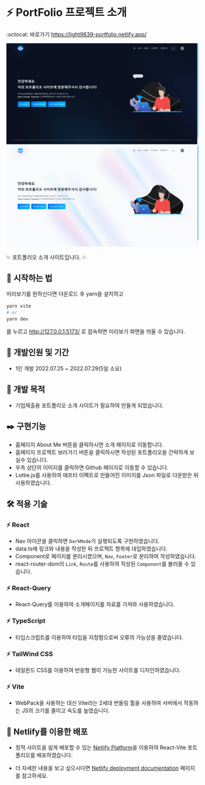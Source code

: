 # :zap: PortFolio 프로젝트 소개
:octocat: 바로가기 https://light9639-portfolio.netlify.app/

<img src="https://raw.githubusercontent.com/light9639/PortFolio/master/src/img/light9639.github.io_PortFolio_Dark.png" alt="Dark" />
<img src="https://raw.githubusercontent.com/light9639/PortFolio/master/src/img/light9639.github.io_PortFolio_.png" alt="Light" />

:sparkles: 포트폴리오 소개 사이트입니다. :sparkles:

## :rocket: 시작하는 법
미리보기를 원하신다면 다운로드 후 yarn을 설치하고
```bash
yarn vite
# or
yarn dev
```
를 누르고 http://127.0.0.1:5173/ 로 접속하면 미리보기 화면을 띄울 수 있습니다.
## :calendar: 개발인원 및 기간
- 1인 개발 2022.07.25 ~ 2022.07.29(5일 소요)
## :dart: 개발 목적
- 기업제출용 포트폴리오 소개 사이트가 필요하여 만들게 되었습니다.
## :black_nib: 구현기능
- 홈페이지 About Me 버튼을 클릭하시면 소개 페이지로 이동합니다.
- 홈페이지 프로젝트 보러가기 버튼을 클릭하시면 작성된 포트폴리오을 간략하게 보실수 있습니다.
- 우측 상단의 이미지를 클릭하면 Github 페이지로 이동할 수 있습니다.
- Lottie.js를 사용하여 애프터 이펙트로 만들어진 이미지를 Json 파일로 다운받은 뒤 사용하였습니다.
## :hammer_and_wrench: 적용 기술
### :zap: React
- Nav 아이콘을 클릭하면 `DarkMode`가 실행되도록 구현하였습니다.
- data.ts에 링크와 내용을 작성한 뒤 프로젝트 항목에 대입하였습니다.
- Component로 페이지를 분리시켰으며, `Nav`, `Footer`로 분리하여 작성하였습니다.
- react-router-dom의 `Link`, `Route`를 사용하여 작성된 `Component`를 불러올 수 있습니다.

### :zap: React-Query
- React-Query를 이용하여 소개페이지를 자료를 가져와 사용하였습니다.

### :zap: TypeScript
- 타입스크립트를 이용하여 타입을 지정함으로써 오류의 가능성을 줄였습니다.

### :zap: TailWind CSS
- 테일윈드 CSS를 이용하여 반응형 웹이 가능한 사이트를 디자인하였습니다.

### :zap: Vite
- WebPack을 사용하는 대신 Vite라는 2세대 번들링 툴을 사용하여 서버에서 작동하는 JS의 크기를 줄이고 속도를 높였습니다.

## :tada: Netlify를 이용한 배포

- 정적 사이트을 쉽게 배포할 수 있는 [Netlify Platform](https://www.netlify.com/)을 이용하여 React-Vite 포트폴리오를 배포하였습니다.

- 더 자세한 내용을 보고 싶으시다면 [Netlify deployment documentation](https://docs.netlify.com/) 페이지를 참고하세요.
